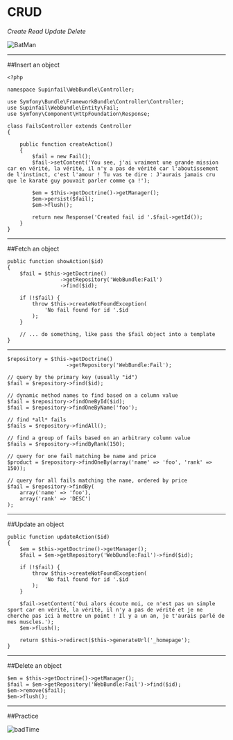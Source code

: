 CRUD
====

*Create Read Update Delete*

![BatMan](http://i.qkme.me/3qoydn.jpg)

---

##Insert an object

    <?php

    namespace Supinfail\WebBundle\Controller;

    use Symfony\Bundle\FrameworkBundle\Controller\Controller;
    use Supinfail\WebBundle\Entity\Fail;
    use Symfony\Component\HttpFoundation\Response;

    class FailsController extends Controller
    {

        public function createAction()
        {
            $fail = new Fail();
            $fail->setContent('You see, j'ai vraiment une grande mission car en vérité, la vérité, il n'y a pas de vérité car l'aboutissement de l'instinct, c'est l'amour ! Tu vas te dire : J'aurais jamais cru que le karaté guy pouvait parler comme ça !');

            $em = $this->getDoctrine()->getManager();
            $em->persist($fail);
            $em->flush();

            return new Response('Created fail id '.$fail->getId());
        }
    }

---

##Fetch an object

    public function showAction($id)
    {
        $fail = $this->getDoctrine()
                     ->getRepository('WebBundle:Fail')
                     ->find($id);

        if (!$fail) {
            throw $this->createNotFoundException(
                'No fail found for id '.$id
            );
        }

        // ... do something, like pass the $fail object into a template
    }

---

    $repository = $this->getDoctrine()
                       ->getRepository('WebBundle:Fail');

    // query by the primary key (usually "id")
    $fail = $repository->find($id);

    // dynamic method names to find based on a column value
    $fail = $repository->findOneById($id);
    $fail = $repository->findOneByName('foo');

    // find *all* fails
    $fails = $repository->findAll();

    // find a group of fails based on an arbitrary column value
    $fails = $repository->findByRank(150);

    // query for one fail matching be name and price
    $product = $repository->findOneBy(array('name' => 'foo', 'rank' => 150));

    // query for all fails matching the name, ordered by price
    $fail = $repository->findBy(
        array('name' => 'foo'),
        array('rank' => 'DESC')
    );

---

##Update an object

    public function updateAction($id)
    {
        $em = $this->getDoctrine()->getManager();
        $fail = $em->getRepository('WebBundle:Fail')->find($id);

        if (!$fail) {
            throw $this->createNotFoundException(
                'No fail found for id '.$id
            );
        }

        $fail->setContent('Oui alors écoute moi, ce n'est pas un simple sport car en vérité, la vérité, il n'y a pas de vérité et je ne cherche pas ici à mettre un point ! Il y a un an, je t'aurais parlé de mes muscles.');
        $em->flush();

        return $this->redirect($this->generateUrl('_homepage');
    }

---

##Delete an object

    $em = $this->getDoctrine()->getManager();
    $fail = $em->getRepository('WebBundle:Fail')->find($id);
    $em->remove($fail);
    $em->flush();

---

##Practice

![badTime](http://weknowmemes.com/generator/uploads/generated/g136009871787922204.jpg)
